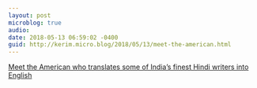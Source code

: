 ```yaml
---
layout: post
microblog: true
audio: 
date: 2018-05-13 06:59:02 -0400
guid: http://kerim.micro.blog/2018/05/13/meet-the-american.html
---
```

[Meet the American who translates some of India’s finest Hindi writers into English](https://scroll.in/article/878800/meet-the-american-who-translates-some-of-indias-finest-hindi-writers-into-english)
